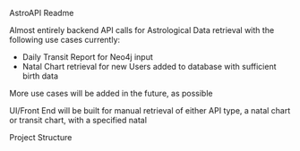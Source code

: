 AstroAPI Readme

Almost entirely backend API calls for Astrological Data retrieval with
the following use cases currently:
* Daily Transit Report for Neo4j input
* Natal Chart retrieval for new Users added to database with sufficient birth data

More use cases will be added in the future, as possible

UI/Front End will be built for manual retrieval of either API type, a natal
chart or transit chart, with a specified natal

Project Structure

